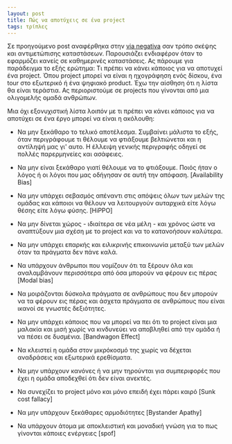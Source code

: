 ```yaml
---
layout: post
title: Πώς να αποτύχεις σε ένα project
tags: τρίπλες
---
```


Σε προηγούμενο post αναφέρθηκα στην [via
negativa](https://chief.github.io/2019/10/31/apefyge-thn-vlakeia/) σαν
τρόπο σκέψης και αντιμετώπισης καταστάσεων. Παρουσιάζει ενδιαφέρον
όταν το εφαρμόζει κανείς σε καθημερινές καταστάσεις. Ας πάρουμε για
παράδειγμα το εξής ερώτημα: Τι πρέπει να κάνει κάποιος για να αποτυχεί
ένα project. Όπου project μπορεί να είναι η ηχογράφηση ενός
δίσκου, ένα tour στο εξωτερικό ή ένα ψηφιακό product. Έχω την
αίσθηση ότι η λίστα θα είναι τεράστια. Ας περιοριστούμε σε projects
που γίνονται από μια ολιγομελής ομαδά ανθρώπων.

<!--more-->

Μια όχι εξονυχιστική λίστα λοιπόν με τι πρέπει να κάνει κάποιος για να
αποτύχει σε ένα έργο μπορεί να είναι η ακόλουθη:

* Να μην ξεκάθαρο το τελικό αποτέλεσμα. Συμβαίνει μάλιστα το εξής,
  όταν περιγράφουμε τι θέλουμε να φτιάξουμε βελτιώνεται και η αντίληψή
  μας γι' αυτο. Η έλλειψη γενικής περιγραφής οδηγεί σε πολλές
  παρερμηνείες και ασάφειες.

* Να μην είναι ξεκάθαρο γιατί θέλουμε να το φτιάξουμε. Ποιός ήταν ο
  λόγος ή οι λόγοι που μας οδήγησαν σε αυτή την απόφαση. [Availability
  Bias]

* Να μην υπάρχει σεβασμός απέναντι στις απόψεις όλων των μελών της
  ομάδας και κάποιοι να θέλουν να λειτουργούν αυταρχικά είτε λόγω
  θέσης είτε λόγω φύσης. [HiPPO]

* Να μην δίνεται χώρος - ιδιαίτερα σε νέα μέλη - και χρόνος ώστε να
  αναπτύξουν μια σχέση με το project και να το κατανοήσουν καλύτερα.

* Να μην υπάρχει επαρκής και ειλικρινής επικοινωνία μεταξύ των μελών
  όταν τα πράγματα δεν πάνε καλά.

* Να υπάρχουν άνθρωποι που νομίζουν ότι τα ξέρουν όλα και αναλαμβάνουν
  περισσότερα από όσα μπορούν να φέρουν εις πέρας [Modal bias]

* Να μοιράζονται δύσκολα πράγματα σε ανθρώπους που δεν μπορούν να τα
  φέρουν εις πέρας και άσχετα πράγματα σε ανθρώπους που είναι ικανοί
  σε γνωστές δεξιότητες.

* Να μην υπάρχει κάποιος που να μπορεί να πει ότι το project είναι μια
  μαλακία και μισή χωρίς να κινδυνεύει να αποβληθεί από την ομάδα ή να
  πέσει σε δυσμένια. [Bandwagon Effect]

* Να κλειστεί η ομάδα στον μικρόκοσμό της χωρίς να δέχεται αναδράσεις
  και εξωτερικά ερεθίσματα.

* Να μην υπάρχουν κανόνες ή να μην τηρούνται για συμπεριφορές που έχει η
  ομάδα αποδεχθεί ότι δεν είναι ανεκτές.

* Να συνεχίζει το project μόνο και μόνο επειδή έχει πάρει καιρό [Sunk
  cost fallacy]

* Να μην υπάρχουν ξεκάθαρες αρμοδιότητες [Bystander Apathy]

* Να υπάρχουν άτομα με αποκλειστική και μοναδική γνώση για το πως
  γίνονται κάποιες ενέργειες [spof]
